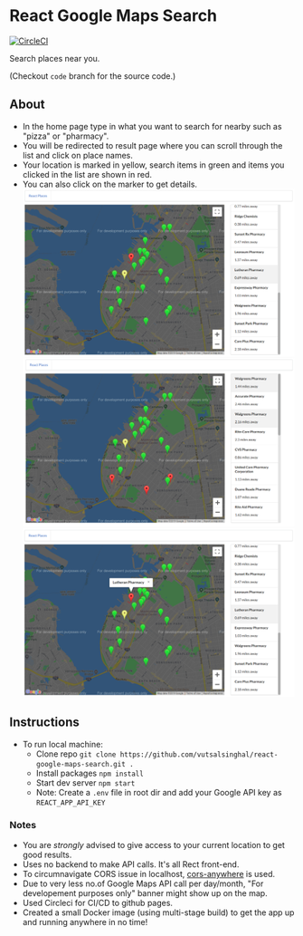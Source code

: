 # React Google Maps Search

[![CircleCI](https://circleci.com/gh/vutsalsinghal/react-google-maps-search/tree/code.svg?style=svg)](https://circleci.com/gh/vutsalsinghal/react-google-maps-search/tree/code)

Search places near you.

(Checkout `code` branch for the source code.)

## About 
- In the home page type in what you want to search for nearby such as "pizza" or "pharmacy".
- You will be redirected to result page where you can scroll through the list and click on place names.
- Your location is marked in yellow, search items in green and items you clicked in the list are shown in red.
- You can also click on the marker to get details.
![ss2](./images/ss2.png)
![ss1](./images/ss1.png)
![ss3](./images/ss3.png)


## Instructions
- To run local machine:
    - Clone repo `git clone https://github.com/vutsalsinghal/react-google-maps-search.git .`
    - Install packages `npm install`
    - Start dev server `npm start`
    - Note: Create a `.env` file in root dir and add your Google API key as `REACT_APP_API_KEY`


### Notes
- You are *strongly* advised to give access to your current location to get good results.
- Uses no backend to make API calls. It's all Rect front-end.
- To circumnavigate CORS issue in localhost, [cors-anywhere](https://github.com/Rob--W/cors-anywhere) is used.
- Due to very less no.of Google Maps API call per day/month, "For developement purposes only" banner might show up on the map.
- Used Circleci for CI/CD to github pages.
- Created a small Docker image (using multi-stage build) to get the app up and running anywhere in no time!
